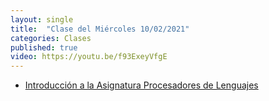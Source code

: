 ```yaml
---
layout: single
title:  "Clase del Miércoles 10/02/2021"
categories: Clases
published: true
video: https://youtu.be/f93ExeyVfgE
---
```


* [Introducción a la Asignatura Procesadores de Lenguajes]({{site.baseurl}}/assets/temas/tema0-introduccion-a-pl/guia-docente.html)


